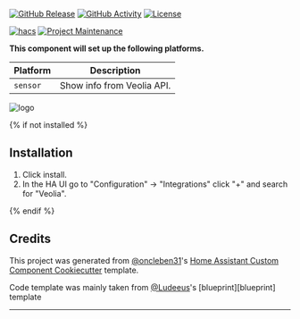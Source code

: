 [![GitHub Release][releases-shield]][releases]
[![GitHub Activity][commits-shield]][commits]
[![License][license-shield]][license]

[![hacs][hacsbadge]][hacs]
[![Project Maintenance][maintenance-shield]][user_profile]

**This component will set up the following platforms.**

| Platform | Description                |
| -------- | -------------------------- |
| `sensor` | Show info from Veolia API. |

![logo][logoimg]

{% if not installed %}

## Installation

1. Click install.
1. In the HA UI go to "Configuration" -> "Integrations" click "+" and search for "Veolia".

{% endif %}

<!---->

## Credits

This project was generated from [@oncleben31](https://github.com/oncleben31)'s [Home Assistant Custom Component Cookiecutter](https://github.com/oncleben31/cookiecutter-homeassistant-custom-component) template.

Code template was mainly taken from [@Ludeeus](https://github.com/ludeeus)'s [blueprint][blueprint] template

---

[commits-shield]: https://img.shields.io/github/commit-activity/y/b0l0k/veolia-custom-component-lyon.svg?style=for-the-badge
[commits]: https://github.com/b0l0k/veolia-custom-component-lyon/commits/main
[hacs]: https://hacs.xyz
[hacsbadge]: https://img.shields.io/badge/HACS-Custom-orange.svg?style=for-the-badge
[logoimg]: logo.png
[forum-shield]: https://img.shields.io/badge/community-forum-brightgreen.svg?style=for-the-badge
[forum]: https://community.home-assistant.io/
[license]: https://github.com/b0l0k/veolia-custom-component-lyon/blob/main/LICENSE
[license-shield]: https://img.shields.io/github/license/b0l0k/veolia-custom-component-lyon.svg?style=for-the-badge
[maintenance-shield]: https://img.shields.io/badge/maintainer-%40b0l0k-blue.svg?style=for-the-badge
[releases-shield]: https://img.shields.io/github/release/b0l0k/veolia-custom-component-lyon.svg?style=for-the-badge
[releases]: https://github.com/b0l0k/veolia-custom-component-lyon/releases
[user_profile]: https://github.com/b0l0k

